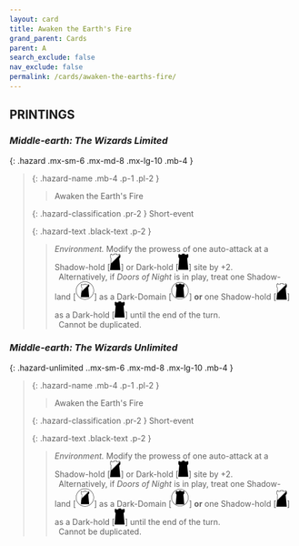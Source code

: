 ```yaml
---
layout: card
title: Awaken the Earth's Fire
grand_parent: Cards
parent: A
search_exclude: false
nav_exclude: false
permalink: /cards/awaken-the-earths-fire/
---
```


## PRINTINGS


### _Middle-earth: The Wizards Limited_

{: .hazard .mx-sm-6 .mx-md-8 .mx-lg-10 .mb-4 }
> {: .hazard-name .mb-4 .p-1 .pl-2 }
> > <div class="hazard-mp"></div>
> > <div class="card-name">Awaken the Earth's Fire</div>
>
> {: .hazard-classification .pr-2 }
> Short-event
>
> {: .hazard-text .black-text .p-2 }
> > _Environment._ Modify the prowess of one auto-attack at a Shadow-hold \[![](/assets/images/shadow-hold.svg)] or Dark-hold \[![](/assets/images/dark-hold.svg)] site by +2. <br>&ensp;Alternatively, if _Doors of Night_ is in play, treat one Shadow-land \[![](/assets/images/shadow-land.svg)] as a Dark-Domain \[![](/assets/images/dark-domain.svg)] **or** one Shadow-hold \[![](/assets/images/shadow-hold.svg)] as a Dark-hold \[![](/assets/images/dark-hold.svg)] until the end of the turn. <br>&ensp;Cannot be duplicated. 
>

### _Middle-earth: The Wizards Unlimited_

{: .hazard-unlimited ..mx-sm-6 .mx-md-8 .mx-lg-10 .mb-4 }
> {: .hazard-name .mb-4 .p-1 .pl-2 }
> > <div class="hazard-mp"></div>
> > <div class="card-name">Awaken the Earth's Fire</div>
>
> {: .hazard-classification .pr-2 }
> Short-event
>
> {: .hazard-text .black-text .p-2 }
> > _Environment._ Modify the prowess of one auto-attack at a Shadow-hold \[![](/assets/images/shadow-hold.svg)] or Dark-hold \[![](/assets/images/dark-hold.svg)] site by +2. <br>&ensp;Alternatively, if _Doors of Night_ is in play, treat one Shadow-land \[![](/assets/images/shadow-land.svg)] as a Dark-Domain \[![](/assets/images/dark-domain.svg)] **or** one Shadow-hold \[![](/assets/images/shadow-hold.svg)] as a Dark-hold \[![](/assets/images/dark-hold.svg)] until the end of the turn. <br>&ensp;Cannot be duplicated. 
>
